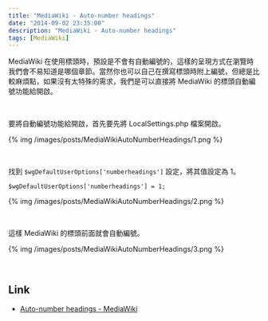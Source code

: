 ```yaml
---
title: "MediaWiki - Auto-number headings"
date: "2014-09-02 23:35:00"
description: "MediaWiki - Auto-number headings"
tags: [MediaWiki]
---
```



MediaWiki 在使用標頭時，預設是不會有自動編號的，這樣的呈現方式在瀏覽時我們會不易知道是哪個章節。當然你也可以自己在撰寫標頭時附上編號，但總是比較麻煩點，如果沒有太特殊的需求，我們是可以直接將 MediaWiki 的標頭自動編號功能給開啟。  

<!-- More -->

<br/>

要將自動編號功能給開啟，首先要先將 LocalSettings.php 檔案開啟。  

{% img /images/posts/MediaWikiAutoNumberHeadings/1.png %}

<br/>

找到 `$wgDefaultUserOptions['numberheadings']` 設定，將其值設定為 1。  

    $wgDefaultUserOptions['numberheadings'] = 1;

{% img /images/posts/MediaWikiAutoNumberHeadings/2.png %}

<br/>


這樣 MediaWiki 的標頭前面就會自動編號。  

{% img /images/posts/MediaWikiAutoNumberHeadings/3.png %}

<br/>

Link
----
* [Auto-number headings - MediaWiki](http://www.mediawiki.org/w/index.php?title=Auto-number_headings)
